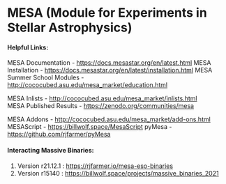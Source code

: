 # MESA (Module for Experiments in Stellar Astrophysics)

#### Helpful Links:
MESA Documentation - https://docs.mesastar.org/en/latest.html
MESA Installation - https://docs.mesastar.org/en/latest/installation.html
MESA Summer School Modules - http://cococubed.asu.edu/mesa_market/education.html  

MESA Inlists - http://cococubed.asu.edu/mesa_market/inlists.html  
MESA Published Results - https://zenodo.org/communities/mesa

MESA Addons - http://cococubed.asu.edu/mesa_market/add-ons.html  
MESAScript - https://billwolf.space/MesaScript
pyMesa - https://github.com/rjfarmer/pyMesa

#### Interacting Massive Binaries:
1) Version r21.12.1 : https://rjfarmer.io/mesa-eso-binaries
2) Version r15140 : https://billwolf.space/projects/massive_binaries_2021

